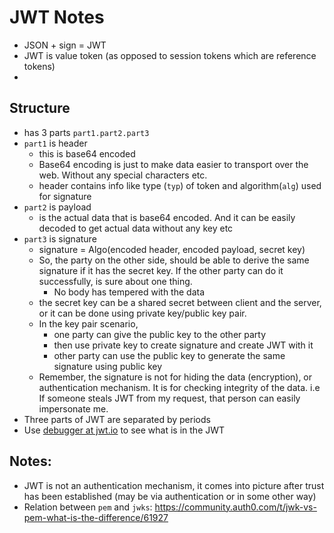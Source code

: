 # JWT Notes

- JSON + sign = JWT
- JWT is value token (as opposed to session tokens which are reference tokens)
- 

## Structure

- has 3 parts `part1.part2.part3`
- `part1` is header
  - this is base64 encoded
  - Base64 encoding is just to make data easier to transport over the web. Without any special characters etc.
  - header contains info like type (`typ`) of token and algorithm(`alg`) used for signature
- `part2` is payload 
  - is the actual data that is base64 encoded. And it can be easily decoded to get actual data without any key etc
- `part3` is signature
  - signature = Algo(encoded header, encoded payload, secret key)
  - So, the party on the other side, should be able to derive the same signature if it has the secret key. If the other party can do it successfully,
    is sure about one thing.
    - No body has tempered with the data
  - the secret key can be a shared secret between client and the server, or it can be done using private key/public key pair. 
  - In the key pair scenario, 
    - one party can give the public key to the other party
    - then use private key to create signature and create JWT with it
    - other party can use the public key to generate the same signature using public key
  - Remember, the signature is not for hiding the data (encryption), or authentication mechanism. It is for checking integrity of the data. i.e If someone steals JWT from my request, that person can easily impersonate me.
- Three parts of JWT are separated by periods
- Use [debugger at jwt.io](jwt.io) to see what is in the JWT

## Notes:

- JWT is not an authentication mechanism, it comes into picture after trust has been established (may be via authentication or in some other way)
- Relation between `pem` and `jwks`: https://community.auth0.com/t/jwk-vs-pem-what-is-the-difference/61927
